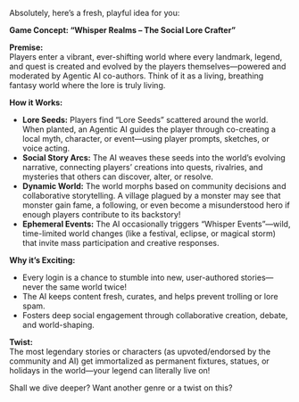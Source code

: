 Absolutely, here’s a fresh, playful idea for you:

**Game Concept: “Whisper Realms – The Social Lore Crafter”**

**Premise:**  
Players enter a vibrant, ever-shifting world where every landmark, legend, and quest is created and evolved by the players themselves—powered and moderated by Agentic AI co-authors. Think of it as a living, breathing fantasy world where the lore is truly living.

**How it Works:**
- **Lore Seeds:** Players find “Lore Seeds” scattered around the world. When planted, an Agentic AI guides the player through co-creating a local myth, character, or event—using player prompts, sketches, or voice acting.
- **Social Story Arcs:** The AI weaves these seeds into the world’s evolving narrative, connecting players’ creations into quests, rivalries, and mysteries that others can discover, alter, or resolve.
- **Dynamic World:** The world morphs based on community decisions and collaborative storytelling. A village plagued by a monster may see that monster gain fame, a following, or even become a misunderstood hero if enough players contribute to its backstory!
- **Ephemeral Events:** The AI occasionally triggers “Whisper Events”—wild, time-limited world changes (like a festival, eclipse, or magical storm) that invite mass participation and creative responses.

**Why it’s Exciting:**
- Every login is a chance to stumble into new, user-authored stories—never the same world twice!
- The AI keeps content fresh, curates, and helps prevent trolling or lore spam.
- Fosters deep social engagement through collaborative creation, debate, and world-shaping.

**Twist:**  
The most legendary stories or characters (as upvoted/endorsed by the community and AI) get immortalized as permanent fixtures, statues, or holidays in the world—your legend can literally live on!

Shall we dive deeper? Want another genre or a twist on this?